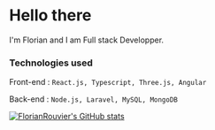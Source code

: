 # Hello there
I'm Florian and I am  Full stack Developper. 

### Technologies used 

Front-end : `React.js, Typescript, Three.js, Angular`
 
Back-end : `Node.js, Laravel, MySQL, MongoDB`

[![FlorianRouvier's GitHub stats](https://github-readme-stats.vercel.app/api?username=FlorianRouvier&show_icons=true&theme=onedark)](https://github.com/anuraghazra/github-readme-stats) 

<!--
**FlorianROUVIER/FlorianRouvier** is a ✨ _special_ ✨ repository because its `README.md` (this file) appears on your GitHub profile.

Here are some ideas to get you started:

- 🔭 I’m currently working on ...
- 🌱 I’m currently learning ...
- 👯 I’m looking to collaborate on ...
- 🤔 I’m looking for help with ...
- 💬 Ask me about ...
- 📫 How to reach me: ...
- 😄 Pronouns: ...
- ⚡ Fun fact: ...
-->
